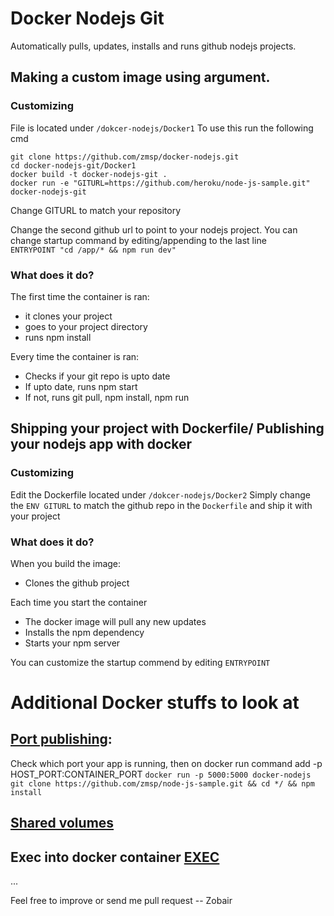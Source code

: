 # Docker Nodejs Git
Automatically pulls, updates, installs and runs github nodejs projects.

## Making a custom image using argument. 

### Customizing

File is located under  `/dokcer-nodejs/Docker1`
To use this run the following cmd

```
git clone https://github.com/zmsp/docker-nodejs.git
cd docker-nodejs-git/Docker1
docker build -t docker-nodejs-git .
docker run -e "GITURL=https://github.com/heroku/node-js-sample.git" docker-nodejs-git
```
Change GITURL to match your repository

Change the second github url to point to your nodejs project.
You can change startup command by editing/appending to the last line   
`ENTRYPOINT "cd /app/* && npm run dev"`

### What does it do?
The first time the container is ran: 

* it clones your project
* goes to your project directory
* runs npm install

Every time the container is ran: 

* Checks if your git repo is upto date
* If upto date, runs npm start
* If not, runs git pull, npm install, npm run


## Shipping your project with Dockerfile/ Publishing your nodejs app with docker
### Customizing
Edit the Dockerfile located under `/dokcer-nodejs/Docker2`
Simply change the   `ENV GITURL` to match the github repo in the `Dockerfile` and ship it with your project

### What does it do?
When you build the image:

* Clones the github project

Each time you start the container

* The docker image will pull any new updates
* Installs the npm dependency 
* Starts your npm server

You can customize the startup commend by editing `ENTRYPOINT`

# Additional Docker stuffs to look at
## [Port publishing](http://docs.docker.com/engine/reference/run/):
Check which port your app is running, then on docker run command add -p HOST_PORT:CONTAINER_PORT
`docker run -p 5000:5000 docker-nodejs git clone https://github.com/zmsp/node-js-sample.git && cd */ && npm install`
## [Shared volumes](http://docs.docker.com/engine/userguide/dockervolumes/)
## Exec into docker container [EXEC](http://docs.docker.com/engine/reference/commandline/exec/)
...

Feel free to improve or send me pull request
-- Zobair
